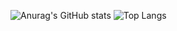 ![Anurag's GitHub stats](https://github-readme-stats-alpha-jet-72.vercel.app/api?username=xPretti&show_icons=true&theme=radical) ![Top Langs](https://github-readme-stats.vercel.app/api/top-langs/?username=xPretti&layout=compact&show_icons=true&theme=radical)
